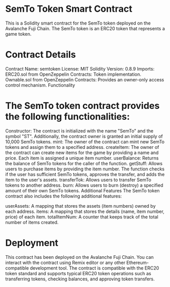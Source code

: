 # SemTo Token Smart Contract
This is a Solidity smart contract for the SemTo token deployed on the Avalanche Fuji Chain. The SemTo token is an ERC20 token that represents a game token.

# Contract Details
Contract Name: semtoken
License: MIT
Solidity Version: 0.8.9
Imports:
ERC20.sol from OpenZeppelin Contracts: Token implementation.
Ownable.sol from OpenZeppelin Contracts: Provides an owner-only access control mechanism.
Functionality
# The SemTo token contract provides the following functionalities:

Constructor: The contract is initialized with the name "SemTo" and the symbol "ST". Additionally, the contract owner is granted an initial supply of 10,000 SemTo tokens.
mint: The owner of the contract can mint new SemTo tokens and assign them to a specified address.
createItem: The owner of the contract can create new items for the game by providing a name and price. Each item is assigned a unique item number.
userBalance: Returns the balance of SemTo tokens for the caller of the function.
getStuff: Allows users to purchase items by providing the item number. The function checks if the user has sufficient SemTo tokens, approves the transfer, and adds the item to the user's assets.
transferTok: Allows users to transfer SemTo tokens to another address.
burn: Allows users to burn (destroy) a specified amount of their own SemTo tokens.
Additional Features
The SemTo token contract also includes the following additional features:

userAssets: A mapping that stores the assets (item numbers) owned by each address.
items: A mapping that stores the details (name, item number, price) of each item.
totalItemNum: A counter that keeps track of the total number of items created.
# Deployment
This contract has been deployed on the Avalanche Fuji Chain. You can interact with the contract using Remix editor or any other Ethereum-compatible development tool. The contract is compatible with the ERC20 token standard and supports typical ERC20 token operations such as transferring tokens, checking balances, and approving token transfers.